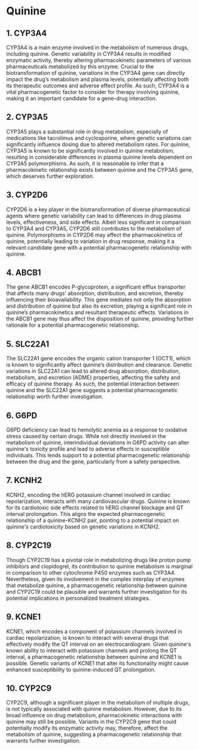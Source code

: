 # Quinine

## 1. CYP3A4
CYP3A4 is a main enzyme involved in the metabolism of numerous drugs, including quinine. Genetic variability in CYP3A4 results in modified enzymatic activity, thereby altering pharmacokinetic parameters of various pharmaceuticals metabolized by this enzyme. Crucial to the biotransformation of quinine, variations in the CYP3A4 gene can directly impact the drug’s metabolism and plasma levels, potentially affecting both its therapeutic outcomes and adverse effect profile. As such, CYP3A4 is a vital pharmacogenetic factor to consider for therapy involving quinine, making it an important candidate for a gene-drug interaction.

## 2. CYP3A5
CYP3A5 plays a substantial role in drug metabolism, especially of medications like tacrolimus and cyclosporine, where genetic variations can significantly influence dosing due to altered metabolism rates. For quinine, CYP3A5 is known to be significantly involved in quinine metabolism, resulting in considerable differences in plasma quinine levels dependent on CYP3A5 polymorphisms. As such, it is reasonable to infer that a pharmacokinetic relationship exists between quinine and the CYP3A5 gene, which deserves further exploration.

## 3. CYP2D6
CYP2D6 is a key player in the biotransformation of diverse pharmaceutical agents where genetic variability can lead to differences in drug plasma levels, effectiveness, and side effects. Albeit less significant in comparison to CYP3A4 and CYP3A5, CYP2D6 still contributes to the metabolism of quinine. Polymorphisms in CYP2D6 may affect the pharmacokinetics of quinine, potentially leading to variation in drug response, making it a relevant candidate gene with a potential pharmacogenetic relationship with quinine.

## 4. ABCB1
The gene ABCB1 encodes P-glycoprotein, a significant efflux transporter that affects many drugs' absorption, distribution, and excretion, thereby influencing their bioavailability. This gene mediates not only the absorption and distribution of quinine but also its excretion, playing a significant role in quinine’s pharmacokinetics and resultant therapeutic effects. Variations in the ABCB1 gene may thus affect the disposition of quinine, providing further rationale for a potential pharmacogenetic relationship.

## 5. SLC22A1
The SLC22A1 gene encodes the organic cation transporter 1 (OCT1), which is known to significantly affect quinine’s distribution and clearance. Genetic variations in SLC22A1 can lead to altered drug absorption, distribution, metabolism, and excretion (ADME) properties, affecting the safety and efficacy of quinine therapy. As such, the potential interaction between quinine and the SLC22A1 gene suggests a potential pharmacogenetic relationship worth further investigation.

## 6. G6PD
G6PD deficiency can lead to hemolytic anemia as a response to oxidative stress caused by certain drugs. While not directly involved in the metabolism of quinine, interindividual deviations in G6PD activity can alter quinine's toxicity profile and lead to adverse effects in susceptible individuals. This lends support to a potential pharmacogenetic relationship between the drug and the gene, particularly from a safety perspective.

## 7. KCNH2
KCNH2, encoding the hERG potassium channel involved in cardiac repolarization, interacts with many cardiovascular drugs. Quinine is known for its cardiotoxic side effects related to hERG channel blockage and QT interval prolongation. This aligns the expected pharmacogenetic relationship of a quinine-KCNH2 pair, pointing to a potential impact on quinine's cardiotoxicity based on genetic variations in KCNH2.

## 8. CYP2C19
Though CYP2C19 has a pivotal role in metabolizing drugs like proton pump inhibitors and clopidogrel, its contribution to quinine metabolism is marginal in comparison to other cytochrome P450 enzymes such as CYP3A4. Nevertheless, given its involvement in the complex interplay of enzymes that metabolize quinine, a pharmacogenetic relationship between quinine and CYP2C19 could be plausible and warrants further investigation for its potential implications in personalized treatment strategies.

## 9. KCNE1
KCNE1, which encodes a component of potassium channels involved in cardiac repolarization, is known to interact with several drugs that effectively modify the QT interval on an electrocardiogram. Given quinine's known ability to interact with potassium channels and prolong the QT interval, a pharmacogenetic relationship between quinine and KCNE1 is possible. Genetic variants of KCNE1 that alter its functionality might cause enhanced susceptibility to quinine-induced QT prolongation.

## 10. CYP2C9
CYP2C9, although a significant player in the metabolism of multiple drugs, is not typically associated with quinine metabolism. However, due to its broad influence on drug metabolism, pharmacokinetic interactions with quinine may still be possible. Variants in the CYP2C9 gene that could potentially modify its enzymatic activity may, therefore, affect the metabolism of quinine, suggesting a pharmacogenetic relationship that warrants further investigation.


